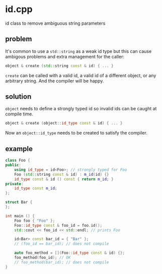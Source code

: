 # id.cpp
id class to remove ambiguous string parameters

## problem
It's common to use a `std::string` as a weak id type but this can cause ambigous problems and extra management for the caller:
```c++
object & create (std::string const & id) { ... }
```
`create` can be called with a valid id, a valid id of a different object, or any arbitrary string. And the compiler will be happy.

## solution
`object` needs to define a strongly typed id so invalid ids can be caught at compile time.
```c++
object & create (object::id_type const & id) { ... }
```
Now an `object::id_type` needs to be created to satisfy the compiler.

## example
```c++
class Foo {
public:
    using id_type = id<Foo>; // strongly typed for Foo
    Foo (std::string const & id) : m_id(id) {}
    id_type const & id () const { return m_id; }
private:
    id_type const m_id;
};

struct Bar {
};

int main () {
    Foo foo { "Foo" };
    Foo::id_type const & foo_id = foo.id();
    std::cout << foo_id << std::endl; // prints Foo

    id<Bar> const bar_id = { "Bar" };
    // (foo_id == bar_id); // does not compile

    auto foo_method = [](Foo::id_type const & id) {};
    foo_method(foo_id); // OK
    // foo_method(bar_id); // does not compile
}
```

